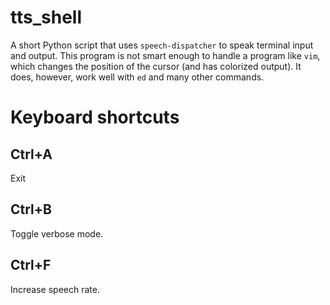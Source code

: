 # tts_shell
A short Python script that uses `speech-dispatcher` to speak terminal input and output. This program is not smart enough to handle a program like `vim`, which changes the position of the cursor (and has colorized output). It does, however, work well with `ed` and many other commands.

# Keyboard shortcuts
## Ctrl+A
Exit

## Ctrl+B
Toggle verbose mode.

## Ctrl+F
Increase speech rate.
